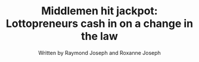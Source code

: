 ---
name: middlemen
image: middlemen.jpg
title: "Middlemen hit jackpot: Lottopreneurs cash in on a change in the law"
subtitle: "Written by Raymond Joseph and Roxanne Joseph"
summary: "Lotto millions take winding, murky route to beneficiaries"
meta: "..."
attribution: "Trust Africa supported this project."
external-url: https://www.timeslive.co.za/sunday-times/news/2018-01-27-middlemen-hit-jackpot-lottopreneurs-cash-in-on-a-change-in-the-law/
series: lottery
user:
- tag: "trustafrica"
hashtag:
- tag: "GamingTheLottery"
---